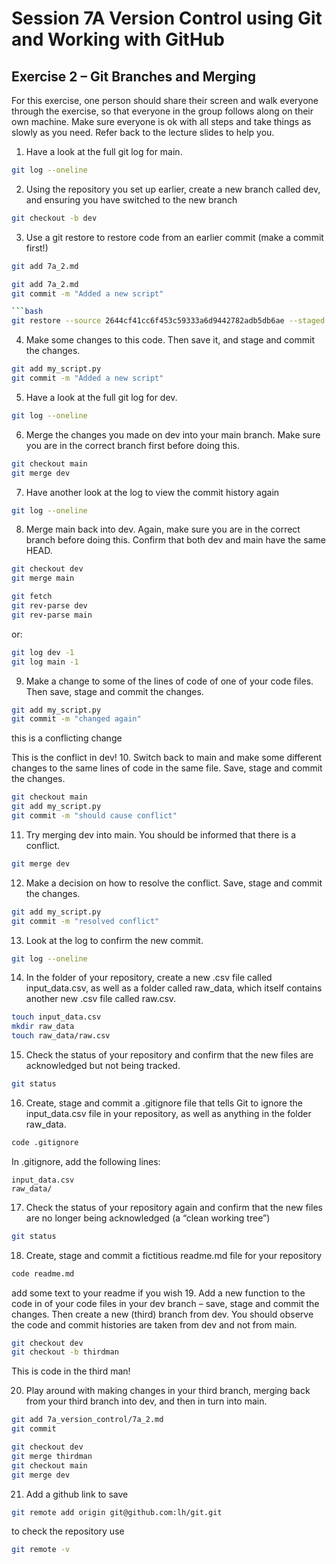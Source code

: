 # Session 7A Version Control using Git and Working with GitHub
## Exercise 2 – Git Branches and Merging
For this exercise, one person should share their screen and walk everyone through the exercise,
so that everyone in the group follows along on their own machine. Make sure everyone is ok
with all steps and take things as slowly as you need. Refer back to the lecture slides to help you.
1. Have a look at the full git log for main.
```bash
git log --oneline
```
2. Using the repository you set up earlier, create a new branch called dev, and ensuring you have switched to the new branch
```bash
git checkout -b dev
```

3. Use a git restore to restore code from an earlier commit (make a commit first!)

```bash
git add 7a_2.md
```

```bash
git add 7a_2.md
git commit -m "Added a new script"

```bash
git restore --source 2644cf41cc6f453c59333a6d9442782adb5db6ae --staged --worktree .
```
4. Make some changes to this code. Then save it, and stage and commit the changes.
```bash
git add my_script.py
git commit -m "Added a new script"
```
5. Have a look at the full git log for dev.
```bash
git log --oneline
```
6. Merge the changes you made on dev into your main branch. Make sure you are in the correct branch first before doing this.
```bash
git checkout main
git merge dev
```
7. Have another look at the log to view the commit history again
```bash
git log --oneline
```
8. Merge main back into dev. Again, make sure you are in the correct branch before doing this. Confirm that both dev and main have the same HEAD.
```bash
git checkout dev
git merge main
```

```bash
git fetch
git rev-parse dev
git rev-parse main
```

or:

```bash
git log dev -1
git log main -1
```

9. Make a change to some of the lines of code of one of your code files. Then save, stage and commit the changes.
```bash
git add my_script.py
git commit -m "changed again"
```
this is a conflicting change

This is the conflict in dev!
10. Switch back to main and make some different changes to the same lines of code in the same file. Save, stage and commit the changes.
```bash
git checkout main
git add my_script.py
git commit -m "should cause conflict"
```

11. Try merging dev into main. You should be informed that there is a conflict.

```bash
git merge dev
```
12. Make a decision on how to resolve the conflict. Save, stage and commit the changes.
```bash
git add my_script.py
git commit -m "resolved conflict"
```
13. Look at the log to confirm the new commit.
```bash
git log --oneline
```
14. In the folder of your repository, create a new .csv file called input_data.csv, as well as a folder called raw_data, which itself contains another new .csv file called raw.csv.
```bash
touch input_data.csv
mkdir raw_data
touch raw_data/raw.csv
```
 
15. Check the status of your repository and confirm that the new files are acknowledged but not being tracked.
```bash
git status
```
16. Create, stage and commit a .gitignore file that tells Git to ignore the input_data.csv file in your repository, as well as anything in the folder raw_data.
```bash
code .gitignore
```
In .gitignore, add the following lines:
```
input_data.csv
raw_data/
```
17. Check the status of your repository again and confirm that the new files are no longer being acknowledged (a “clean working tree”)
```bash
git status
```

18. Create, stage and commit a fictitious readme.md file for your repository
```bash
code readme.md
```
add some text to your readme if you wish
19. Add a new function to the code in of your code files in your dev branch – save, stage and commit the changes. Then create a new (third) branch from dev. You should observe the code and commit histories are taken from dev and not from main.
```bash
git checkout dev  
git checkout -b thirdman
```

This is code in the third man!

20. Play around with making changes in your third branch, merging back from your third branch into dev, and then in turn into main.

```bash
git add 7a_version_control/7a_2.md
git commit

git checkout dev
git merge thirdman
git checkout main
git merge dev
```
21. Add a github link to save

```bash
git remote add origin git@github.com:lh/git.git
```
to check the repository use 
```bash
git remote -v
```
